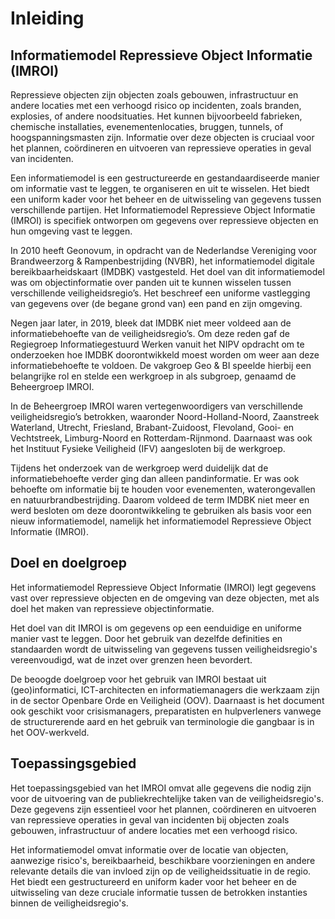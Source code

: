 # Inleiding

## Informatiemodel Repressieve Object Informatie (IMROI)

Repressieve objecten zijn objecten zoals gebouwen, infrastructuur en andere
locaties met een verhoogd risico op incidenten, zoals branden, explosies, of
andere noodsituaties. Het kunnen bijvoorbeeld fabrieken, chemische installaties,
evenementenlocaties, bruggen, tunnels, of hoogspanningsmasten zijn. Informatie
over deze objecten is cruciaal voor het plannen, coördineren en uitvoeren van
repressieve operaties in geval van incidenten.

Een informatiemodel is een gestructureerde en gestandaardiseerde manier om
informatie vast te leggen, te organiseren en uit te wisselen. Het biedt een
uniform kader voor het beheer en de uitwisseling van gegevens tussen
verschillende partijen. Het Informatiemodel Repressieve Object Informatie
(IMROI) is specifiek ontworpen om gegevens over repressieve objecten en hun
omgeving vast te leggen.

In 2010 heeft Geonovum, in opdracht van de Nederlandse Vereniging voor
Brandweerzorg & Rampenbestrijding (NVBR), het informatiemodel digitale
bereikbaarheidskaart (IMDBK) vastgesteld. Het doel van dit informatiemodel was
om objectinformatie over panden uit te kunnen wisselen tussen verschillende
veiligheidsregio’s. Het beschreef een uniforme vastlegging van gegevens over (de
begane grond van) een pand en zijn omgeving.

Negen jaar later, in 2019, bleek dat IMDBK niet meer voldeed aan de
informatiebehoefte van de veiligheidsregio’s. Om deze reden gaf de Regiegroep
Informatiegestuurd Werken vanuit het NIPV opdracht om te onderzoeken hoe IMDBK
doorontwikkeld moest worden om weer aan deze informatiebehoefte te voldoen. De
vakgroep Geo & BI speelde hierbij een belangrijke rol en stelde een werkgroep in
als subgroep, genaamd de Beheergroep IMROI.

In de Beheergroep IMROI waren vertegenwoordigers van verschillende
veiligheidsregio’s betrokken, waaronder Noord-Holland-Noord, Zaanstreek
Waterland, Utrecht, Friesland, Brabant-Zuidoost, Flevoland, Gooi- en
Vechtstreek, Limburg-Noord en Rotterdam-Rijnmond. Daarnaast was ook het
Instituut Fysieke Veiligheid (IFV) aangesloten bij de werkgroep.

Tijdens het onderzoek van de werkgroep werd duidelijk dat de informatiebehoefte
verder ging dan alleen pandinformatie. Er was ook behoefte om informatie bij te
houden voor evenementen, waterongevallen en natuurbrandbestrijding. Daarom
voldeed de term IMDBK niet meer en werd besloten om deze doorontwikkeling te
gebruiken als basis voor een nieuw informatiemodel, namelijk het informatiemodel
Repressieve Object Informatie (IMROI).

## Doel en doelgroep

Het informatiemodel Repressieve Object Informatie (IMROI) legt gegevens vast
over repressieve objecten en de omgeving van deze objecten, met als doel het
maken van repressieve objectinformatie.

Het doel van dit IMROI is om gegevens op een eenduidige en uniforme manier vast
te leggen. Door het gebruik van dezelfde definities en standaarden wordt de
uitwisseling van gegevens tussen veiligheidsregio's vereenvoudigd, wat de inzet
over grenzen heen bevordert.

De beoogde doelgroep voor het gebruik van IMROI bestaat uit (geo)informatici,
ICT-architecten en informatiemanagers die werkzaam zijn in de sector Openbare
Orde en Veiligheid (OOV). Daarnaast is het document ook geschikt voor
crisismanagers, preparatisten en hulpverleners vanwege de structurerende aard en
het gebruik van terminologie die gangbaar is in het OOV-werkveld.

## Toepassingsgebied

Het toepassingsgebied van het IMROI omvat alle gegevens die nodig zijn voor de
uitvoering van de publiekrechtelijke taken van de veiligheidsregio's. Deze
gegevens zijn essentieel voor het plannen, coördineren en uitvoeren van
repressieve operaties in geval van incidenten bij objecten zoals gebouwen,
infrastructuur of andere locaties met een verhoogd risico.

Het informatiemodel omvat informatie over de locatie van objecten, aanwezige
risico's, bereikbaarheid, beschikbare voorzieningen en andere relevante details
die van invloed zijn op de veiligheidssituatie in de regio. Het biedt een
gestructureerd en uniform kader voor het beheer en de uitwisseling van deze
cruciale informatie tussen de betrokken instanties binnen de veiligheidsregio's.
